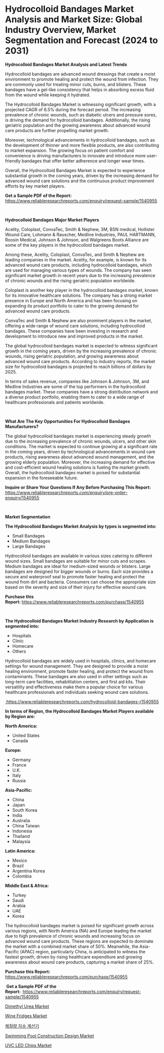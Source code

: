 <p><h1>Hydrocolloid Bandages Market Analysis and Market Size: Global Industry Overview, Market Segmentation and Forecast (2024 to 2031)</h1></p><p><strong>Hydrocolloid Bandages Market Analysis and Latest Trends</strong></p>
<p><p>Hydrocolloid bandages are advanced wound dressings that create a moist environment to promote healing and protect the wound from infection. They are commonly used for treating minor cuts, burns, and blisters. These bandages have a gel-like consistency that helps in absorbing excess fluid from the wound while keeping it hydrated.</p><p>The Hydrocolloid Bandages Market is witnessing significant growth, with a projected CAGR of 6.5% during the forecast period. The increasing prevalence of chronic wounds, such as diabetic ulcers and pressure sores, is driving the demand for hydrocolloid bandages. Additionally, the rising geriatric population and the growing awareness about advanced wound care products are further propelling market growth.</p><p>Moreover, technological advancements in hydrocolloid bandages, such as the development of thinner and more flexible products, are also contributing to market expansion. The growing focus on patient comfort and convenience is driving manufacturers to innovate and introduce more user-friendly bandages that offer better adherence and longer wear times.</p><p>Overall, the Hydrocolloid Bandages Market is expected to experience substantial growth in the coming years, driven by the increasing demand for advanced wound care solutions and the continuous product improvement efforts by key market players.</p></p>
<p><strong>Get a Sample PDF of the Report:&nbsp;</strong> <a href="https://www.reliableresearchreports.com/enquiry/request-sample/1540955">https://www.reliableresearchreports.com/enquiry/request-sample/1540955</a></p>
<p>&nbsp;</p>
<p><strong>Hydrocolloid Bandages Major Market Players</strong></p>
<p><p>Acelity, Coloplast, ConvaTec, Smith & Nephew, 3M, BSN medical, Hollister Wound Care, Lohmann & Rauscher, Medline Industries, PAUL HARTMANN, Roosin Medical, Johnson & Johnson, and Walgreens Boots Alliance are some of the key players in the hydrocolloid bandages market. </p><p>Among these, Acelity, Coloplast, ConvaTec, and Smith & Nephew are leading companies in the market. Acelity, for example, is known for its advanced wound care products, including hydrocolloid bandages, which are used for managing various types of wounds. The company has seen significant market growth in recent years due to the increasing prevalence of chronic wounds and the rising geriatric population worldwide. </p><p>Coloplast is another key player in the hydrocolloid bandages market, known for its innovative healthcare solutions. The company has a strong market presence in Europe and North America and has been focusing on expanding its product portfolio to cater to the growing demand for advanced wound care products.</p><p>ConvaTec and Smith & Nephew are also prominent players in the market, offering a wide range of wound care solutions, including hydrocolloid bandages. These companies have been investing in research and development to introduce new and improved products in the market.</p><p>The global hydrocolloid bandages market is expected to witness significant growth in the coming years, driven by the increasing prevalence of chronic wounds, rising geriatric population, and growing awareness about advanced wound care products. According to industry reports, the market size for hydrocolloid bandages is projected to reach billions of dollars by 2025.</p><p>In terms of sales revenue, companies like Johnson & Johnson, 3M, and Medline Industries are some of the top performers in the hydrocolloid bandages market. These companies have a strong distribution network and a diverse product portfolio, enabling them to cater to a wide range of healthcare professionals and patients worldwide.</p></p>
<p>&nbsp;</p>
<p><strong>What Are The Key Opportunities For Hydrocolloid Bandages Manufacturers?</strong></p>
<p><p>The global hydrocolloid bandages market is experiencing steady growth due to the increasing prevalence of chronic wounds, ulcers, and other skin conditions. The market is expected to continue growing at a significant rate in the coming years, driven by technological advancements in wound care products, rising awareness about advanced wound management, and the growing elderly population. Moreover, the increasing demand for effective and cost-efficient wound healing solutions is fueling the market growth. Overall, the hydrocolloid bandages market is poised for substantial expansion in the foreseeable future.</p></p>
<p><strong>Inquire or Share Your Questions If Any Before Purchasing This Report:</strong> <a href="https://www.reliableresearchreports.com/enquiry/pre-order-enquiry/1540955">https://www.reliableresearchreports.com/enquiry/pre-order-enquiry/1540955</a></p>
<p>&nbsp;</p>
<p><strong>Market Segmentation</strong></p>
<p><strong>The Hydrocolloid Bandages Market Analysis by types is segmented into:</strong></p>
<p><ul><li>Small Bandages</li><li>Medium Bandages</li><li>Large Bandages</li></ul></p>
<p><p>Hydrocolloid bandages are available in various sizes catering to different wound sizes. Small bandages are suitable for minor cuts and scrapes. Medium bandages are ideal for medium-sized wounds or blisters. Large bandages are designed for bigger wounds or burns. Each size provides a secure and waterproof seal to promote faster healing and protect the wound from dirt and bacteria. Consumers can choose the appropriate size based on the severity and size of their injury for effective wound care.</p></p>
<p><strong>Purchase this Report:&nbsp;</strong><a href="https://www.reliableresearchreports.com/purchase/1540955">https://www.reliableresearchreports.com/purchase/1540955</a></p>
<p>&nbsp;</p>
<p><strong>The Hydrocolloid Bandages Market Industry Research by Application is segmented into:</strong></p>
<p><ul><li>Hospitals</li><li>Clinic</li><li>Homecare</li><li>Others</li></ul></p>
<p><p>Hydrocolloid bandages are widely used in hospitals, clinics, and homecare settings for wound management. They are designed to provide a moist healing environment, promote faster healing, and protect the wound from contaminants. These bandages are also used in other settings such as long-term care facilities, rehabilitation centers, and first aid kits. Their versatility and effectiveness make them a popular choice for various healthcare professionals and individuals seeking wound care solutions.</p></p>
<p><a href="https://www.reliableresearchreports.com/hydrocolloid-bandages-r1540955">&nbsp;https://www.reliableresearchreports.com/hydrocolloid-bandages-r1540955</a></p>
<p><strong>In terms of Region, the Hydrocolloid Bandages Market Players available by Region are:</strong></p>
<p>
    <p> <strong> North America: </strong>
        <ul>
            <li>United States</li>
            <li>Canada</li>
        </ul>
        </p> 
    <p> <strong> Europe: </strong>
        <ul>
            <li>Germany</li>
            <li>France</li>
            <li>U.K.</li>
            <li>Italy</li>
            <li>Russia</li>
        </ul>
        </p> 
    <p> <strong> Asia-Pacific: </strong>
        <ul>
            <li>China</li>
            <li>Japan</li>
            <li>South Korea</li>
            <li>India</li>
            <li>Australia</li>
            <li>China Taiwan</li>
            <li>Indonesia</li>
            <li>Thailand</li>
            <li>Malaysia</li>
        </ul>
        </p> 
    <p> <strong> Latin America: </strong>
        <ul>
            <li>Mexico</li>
            <li>Brazil</li>
            <li>Argentina Korea</li>
            <li>Colombia</li>
        </ul>
        </p> 
    <p> <strong> Middle East & Africa: </strong>
        <ul>
            <li>Turkey</li>
            <li>Saudi</li>
            <li>Arabia</li>
            <li>UAE</li>
            <li>Korea</li>
        </ul>
    </p>
    </p>
<p><p>The hydrocolloid bandages market is poised for significant growth across various regions, with North America (NA) and Europe leading the market due to high prevalence of chronic wounds and increasing focus on advanced wound care products. These regions are expected to dominate the market with a combined market share of 50%. Meanwhile, the Asia-Pacific (APAC) region, particularly China, is anticipated to witness the fastest growth, driven by rising healthcare expenditure and growing awareness about wound care products, capturing a market share of 25%.</p></p>
<p><strong>Purchase this Report: </strong><a href="https://www.reliableresearchreports.com/purchase/1540955">https://www.reliableresearchreports.com/purchase/1540955</a></p>
<p>&nbsp;<strong>Get a Sample PDF of the Report:&nbsp;&nbsp;</strong><a href="https://www.reliableresearchreports.com/enquiry/request-sample/1540955">https://www.reliableresearchreports.com/enquiry/request-sample/1540955</a></p>
<p><strong></strong></p>
<p><p><a href="https://www.linkedin.com/pulse/dimethyl-urea-market-overview-global-trends-future-prospects-lcn9f?trackingId=tr%2BAG4ycQHea9YnOVgG%2BWA%3D%3D">Dimethyl Urea Market</a></p><p><a href="https://medium.com/@susanwest38/wine-fridges-market-a-global-and-regional-analysis-focus-on-region-country-level-analysis-and-ba4f9cd02fa2">Wine Fridges Market</a></p><p><a href="https://medium.com/@gabrielblanda5656/%EA%B8%80%EB%A1%9C%EB%B2%8C-bmi-%EA%B3%84%EC%82%B0%EA%B8%B0-%EC%8B%9C%EC%9E%A5-%EB%B6%80%EB%AC%B8-%EC%9C%A0%ED%98%95-%EC%9D%91%EC%9A%A9-%EB%B6%84%EC%95%BC-%EC%8B%9C%EC%9E%A5-%EC%B0%B8%EA%B0%80%EC%9E%90-%EC%A0%84%EB%9E%B5-%EC%A7%80%EC%97%AD%EB%B3%84-%EC%84%B1%EC%9E%A5-%EC%A0%84%EB%A7%9D-%EB%B0%8F-%EB%AF%B8%EB%9E%98-%EC%A0%84%EB%A7%9D-2024-2031-271058066187">체질량 지수 계산기</a></p><p><a href="https://issuu.com/reportprime-2/docs/swimming-pool-construction-design-market-size-2030">Swimming Pool Construction Design Market</a></p><p><a href="https://medium.com/@patriciahanson2013/analyzing-uvc-led-chips-market-dynamics-and-growth-drivers-and-forecasted-for-period-from-2024-to-7ad0b5f9b0ff">UVC LED Chips Market</a></p></p>